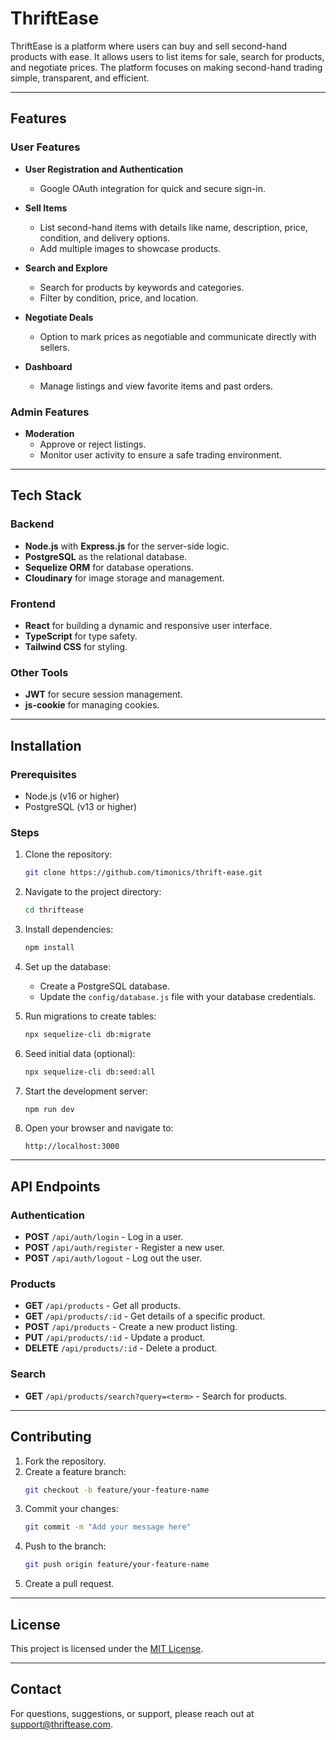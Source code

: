 # ThriftEase

ThriftEase is a platform where users can buy and sell second-hand products with ease. It allows users to list items for sale, search for products, and negotiate prices. The platform focuses on making second-hand trading simple, transparent, and efficient.

---

## Features

### User Features

- **User Registration and Authentication**

  - Google OAuth integration for quick and secure sign-in.

- **Sell Items**

  - List second-hand items with details like name, description, price, condition, and delivery options.
  - Add multiple images to showcase products.

- **Search and Explore**

  - Search for products by keywords and categories.
  - Filter by condition, price, and location.

- **Negotiate Deals**

  - Option to mark prices as negotiable and communicate directly with sellers.

- **Dashboard**

  - Manage listings and view favorite items and past orders.

### Admin Features

- **Moderation**
  - Approve or reject listings.
  - Monitor user activity to ensure a safe trading environment.

---

## Tech Stack

### Backend

- **Node.js** with **Express.js** for the server-side logic.
- **PostgreSQL** as the relational database.
- **Sequelize ORM** for database operations.
- **Cloudinary** for image storage and management.

### Frontend

- **React** for building a dynamic and responsive user interface.
- **TypeScript** for type safety.
- **Tailwind CSS** for styling.

### Other Tools

- **JWT** for secure session management.
- **js-cookie** for managing cookies.

---

## Installation

### Prerequisites

- Node.js (v16 or higher)
- PostgreSQL (v13 or higher)

### Steps

1. Clone the repository:

   ```bash
   git clone https://github.com/timonics/thrift-ease.git
   ```

2. Navigate to the project directory:

   ```bash
   cd thriftease
   ```

3. Install dependencies:

   ```bash
   npm install
   ```

4. Set up the database:

   - Create a PostgreSQL database.
   - Update the `config/database.js` file with your database credentials.

5. Run migrations to create tables:

   ```bash
   npx sequelize-cli db:migrate
   ```

6. Seed initial data (optional):

   ```bash
   npx sequelize-cli db:seed:all
   ```

7. Start the development server:

   ```bash
   npm run dev
   ```

8. Open your browser and navigate to:

   ```
   http://localhost:3000
   ```

---

## API Endpoints

### Authentication

- **POST** `/api/auth/login` - Log in a user.
- **POST** `/api/auth/register` - Register a new user.
- **POST** `/api/auth/logout` - Log out the user.

### Products

- **GET** `/api/products` - Get all products.
- **GET** `/api/products/:id` - Get details of a specific product.
- **POST** `/api/products` - Create a new product listing.
- **PUT** `/api/products/:id` - Update a product.
- **DELETE** `/api/products/:id` - Delete a product.

### Search

- **GET** `/api/products/search?query=<term>` - Search for products.

---


## Contributing

1. Fork the repository.
2. Create a feature branch:
   ```bash
   git checkout -b feature/your-feature-name
   ```
3. Commit your changes:
   ```bash
   git commit -m "Add your message here"
   ```
4. Push to the branch:
   ```bash
   git push origin feature/your-feature-name
   ```
5. Create a pull request.

---

## License

This project is licensed under the [MIT License](LICENSE).

---

## Contact

For questions, suggestions, or support, please reach out at [support@thriftease.com](mailto\:support@thriftease.com).

